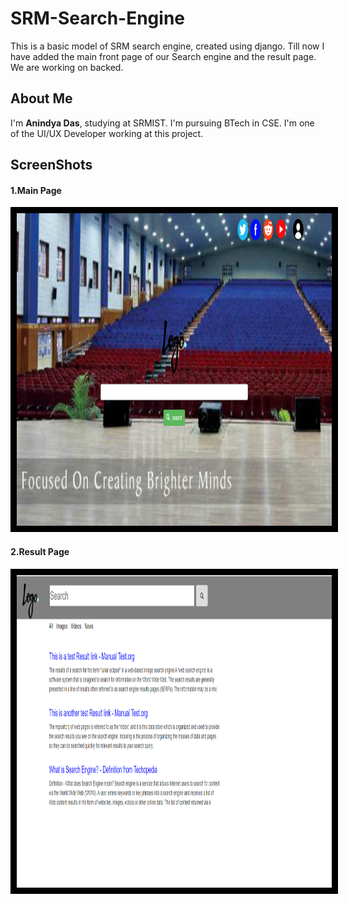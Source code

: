 # SRM-Search-Engine
This is a basic model of SRM search engine, created using django. Till now I have added the main front page of our Search engine and the result page. We are working on backed.

<h2>About Me</h2>
I'm <b>Anindya Das</b>, studying at SRMIST. I'm pursuing BTech in CSE.
I'm one of the UI/UX Developer working at this project. 

<h2>ScreenShots</h2>
<h4>1.Main Page</h4>
<img src="ScreenShots\MainPage.png" style="height:500px;width:auto;border:10px solid black;"/>

<h4>2.Result Page</h4>
<img src="ScreenShots\result.png" style="height:500px;width:auto;border:10px solid black;"/>
